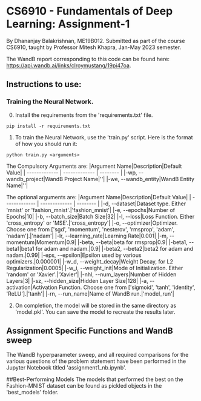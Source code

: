 # CS6910 - Fundamentals of Deep Learning: Assignment-1

By Dhananjay Balakrishnan, ME19B012.
Submitted as part of the course CS6910, taught by Professor Mitesh Khapra, Jan-May 2023 semester.

The WandB report corresponding to this code can be found here: https://api.wandb.ai/links/clroymustang/19pi47oa.

## Instructions to use:
### Training the Neural Network.
0. Install the requirements from the 'requirements.txt' file.
```
pip install -r requirements.txt
```
1. To train the Neural Network, use the 'train.py' script. Here is the format of how you should run it:

```
python train.py <arguments>
```

The Compulsory Arguments are:
|Argument Name|Description|Default Value|
| ------------- | ------------- | -------- |
|-wp, --wandb_project|WandB Project Name|''|
|-we, --wandb_entity|WandB Entity Name|''|

The optional arguments are:
|Argument Name|Description|Default Value|
| ------------- | ------------- | -------- |
|-d, --dataset|Dataset type. Either 'mnist' or 'fashion_mnist'.|'fashion_mnist'|
|-e, --epochs|Number of Epochs|10|
|-b, --batch_size|Batch Size|32|
|-l, --loss|Loss Function. Either 'cross_entropy' or 'MSE'.|'cross_entropy'|
|-o, --optimizer|Optimizer. Choose one from ['sgd', 'momentum', 'nesterov', 'rmsprop', 'adam', 'nadam'].|'nadam'|
|-lr, --learning_rate|Learning Rate|0.001|
|-m, --momentum|Momentum|0.9|
|-beta, --beta|beta for rmsprop|0.9|
|-beta1, --beta1|beta1 for adam and nadam.|0.9|
|-beta2, --beta2|beta2 for adam and nadam.|0.99|
|-eps, --epsilon|Epsilon used by various optimizers.|0.000001|
|-w_d, --weight_decay|Weight Decay, for L2 Regularization|0.0005|
|-w_i, --weight_init|Mode of Initialization. Either 'random' or 'Xavier'.|'Xavier'|
|-nhl, --num_layers|Number of Hidden Layers|3|
|-sz, --hidden_size|Hidden Layer Size|128|
|-a, --activation|Activation Function. Choose one from ['sigmoid', 'tanh', 'identity', 'ReLU'].|'tanh'|
|-rn, --run_name|Name of WandB run.|'model_run'|

2. On completion, the model will be stored in the same directory as 'model.pkl'. You can save the model to recreate the results later. 

## Assignment Specific Functions and WandB sweep
The WandB hyperparameter sweep, and all required comparisons for the various questions of the problem statement have been performed in the Jupyter Notebook titled 'assignment1_nb.ipynb'.

##Best-Performing Models
The models that performed the best on the Fashion-MNIST dataset can be found as pickled objects in the 'best_models' folder.
